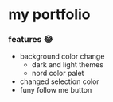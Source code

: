 # my portfolio

### features 😂 
- background color change
    - dark and light themes 
    - nord color palet
- changed selection color
- funy follow me button